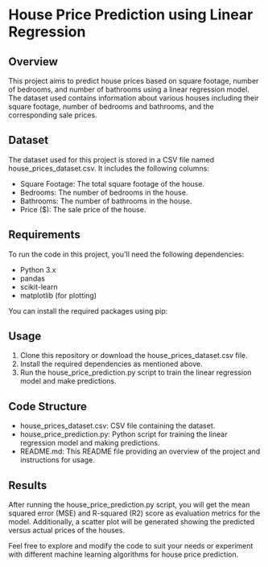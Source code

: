 # House Price Prediction using Linear Regression

## Overview
This project aims to predict house prices based on square footage, number of bedrooms, and number of bathrooms using a linear regression model. The dataset used contains information about various houses including their square footage, number of bedrooms and bathrooms, and the corresponding sale prices.

## Dataset
The dataset used for this project is stored in a CSV file named house_prices_dataset.csv. It includes the following columns:
- Square Footage: The total square footage of the house.
- Bedrooms: The number of bedrooms in the house.
- Bathrooms: The number of bathrooms in the house.
- Price ($): The sale price of the house.

## Requirements
To run the code in this project, you'll need the following dependencies:
- Python 3.x
- pandas
- scikit-learn
- matplotlib (for plotting)

You can install the required packages using pip:
## Usage
1. Clone this repository or download the house_prices_dataset.csv file.
2. Install the required dependencies as mentioned above.
3. Run the house_price_prediction.py script to train the linear regression model and make predictions.

## Code Structure
- house_prices_dataset.csv: CSV file containing the dataset.
- house_price_prediction.py: Python script for training the linear regression model and making predictions.
- README.md: This README file providing an overview of the project and instructions for usage.

## Results
After running the house_price_prediction.py script, you will get the mean squared error (MSE) and R-squared (R2) score as evaluation metrics for the model. Additionally, a scatter plot will be generated showing the predicted versus actual prices of the houses.

Feel free to explore and modify the code to suit your needs or experiment with different machine learning algorithms for house price prediction.
